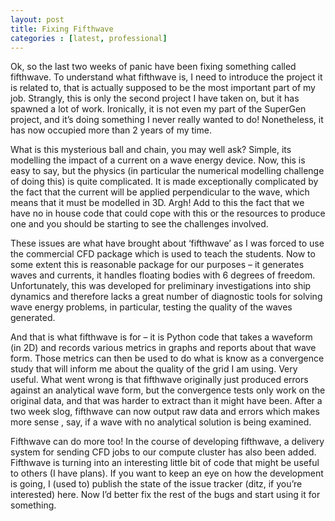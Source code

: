 ```yaml
---
layout: post
title: Fixing Fifthwave
categories : [latest, professional]
---
```


Ok, so the last two weeks of panic have been fixing something called fifthwave. To understand what fifthwave is, I need to introduce the project it is related to, that is actually supposed to be the most important part of my job. Strangly, this is only the second project I have taken on, but it has spawned a lot of work. Ironically, it is not even my part of the SuperGen project, and it’s doing something I never really wanted to do! Nonetheless, it has now occupied more than 2 years of my time.

What is this mysterious ball and chain, you may well ask? Simple, its modelling the impact of a current on a wave energy device. Now, this is easy to say, but the physics (in particular the numerical modelling challenge of doing this) is quite complicated. It is made exceptionally complicated by the fact that the current will be applied perpendicular to the wave, which means that it must be modelled in 3D. Argh! Add to this the fact that we have no in house code that could cope with this or the resources to produce one and you should be starting to see the challenges involved.

These issues are what have brought about ‘fifthwave’ as I was forced to use the commercial CFD package which is used to teach the students. Now to some extent this is reasonable package for our purposes – it generates waves and currents, it handles floating bodies with 6 degrees of freedom. Unfortunately, this was developed for  preliminary investigations into ship dynamics and therefore lacks a great number of diagnostic tools for solving wave energy problems, in particular, testing the quality of the waves generated.

And that is what fifthwave is for – it is Python code that takes a waveform (in 2D) and records various metrics in graphs and reports about that wave form. Those metrics can then be used to do what is know as a convergence study that will inform me about the quality of the grid I am using. Very useful. What went wrong is that fifthwave originally just produced errors against an analytical wave form, but the convergence tests only work on the original data, and that was harder to extract than it might have been. After a two week slog, fifthwave can now output raw data and errors which makes more sense , say, if a wave with no analytical solution is being examined.

Fifthwave can do more too! In the course of developing fifthwave, a delivery system for sending CFD jobs to our compute cluster has also been added. Fifthwave is turning into an interesting little bit of code that might be useful to others (I have plans). If you want to keep an eye on how the development is going, I (used to) publish the state of the issue tracker (ditz, if you’re interested) here. Now I’d better fix the rest of the bugs and start using it for something.

